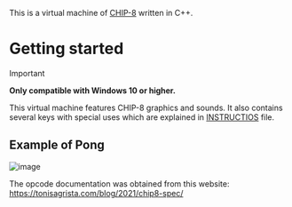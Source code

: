 This is a virtual machine of [CHIP-8](https://en.wikipedia.org/wiki/CHIP-8) written in C++.

# Getting started
> [!IMPORTANT]
> **Only compatible with Windows 10 or higher.**

This virtual machine features CHIP-8 graphics and sounds.
It also contains several keys with special uses which are explained in [INSTRUCTIOS](INSTRUCTIONS.md) file.

## Example of Pong
![image](https://github.com/DMockc/CCHIP8/assets/118026464/684ab5ab-9e9c-45c4-8b6c-88d6c43279cb)

The opcode documentation was obtained from this website: https://tonisagrista.com/blog/2021/chip8-spec/
